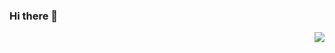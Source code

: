 ### Hi there 👋

<img align="right" src="https://github-readme-stats.vercel.app/api?username=hua-zi&theme=dracula&show_icons=true&icon_color=CE1D2D&text_color=718096&bg_color=ffffff&hide_title=true">
</a>

<!--
**hua-zi/hua-zi** is a ✨ _special_ ✨ repository because its `README.md` (this file) appears on your GitHub profile.

Here are some ideas to get you started:

- 🔭 I’m currently working on ...
- 🌱 I’m currently learning ...
- 👯 I’m looking to collaborate on ...
- 🤔 I’m looking for help with ...
- 💬 Ask me about ...
- 📫 How to reach me: ...
- 😄 Pronouns: ...
- ⚡ Fun fact: ...
-->
